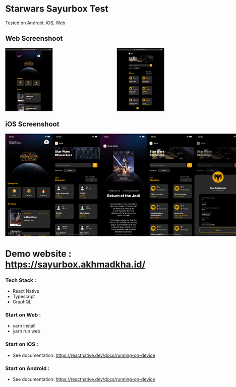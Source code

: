 
# Starwars Sayurbox Test
Tested on Android, iOS, Web

## Web Screenshoot
<div style="display: flex; flex-direction: row; justify-content: space-between">
 <img style="width: 150px" src="preview_app/web/web-1.png"/>
 <img style="width: 150px" src="preview_app/web/web-2.png"/>
</div>

## iOS Screenshoot
<div style="display: flex; flex-direction: row; justify-content: space-between">
 <img style="width: 150px" src="preview_app/ios/ios-1.png"/>
 <img style="width: 150px" src="preview_app/ios/ios-2.png"/>
 <img style="width: 150px" src="preview_app/ios/ios-3.png"/>
 <img style="width: 150px" src="preview_app/ios/ios-4.png"/>
 <img style="width: 150px" src="preview_app/ios/ios-5.png"/>
</div>

# Demo website : https://sayurbox.akhmadkha.id/

### Tech Stack :
 - React Native
 - Typescript
 - GraphQL

### Start on Web :
- yarn install
- yarn run web 

### Start on iOS :
 - See documentation: https://reactnative.dev/docs/running-on-device

### Start on Android :
 - See documentation: https://reactnative.dev/docs/running-on-device

